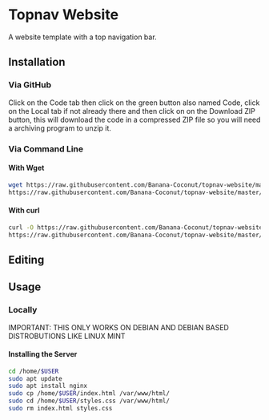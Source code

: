 # Topnav Website

A website template with a top navigation bar.

## Installation

### Via GitHub

Click on the Code tab then click on the green button also named Code,
click on the Local tab if not already there and then click on on the
Download ZIP button, this will download the code in a compressed ZIP
file so you will need a archiving program to unzip it.

### Via Command Line

#### With Wget

```bash
wget https://raw.githubusercontent.com/Banana-Coconut/topnav-website/master/index.html 
https://raw.githubusercontent.com/Banana-Coconut/topnav-website/master/styles.css
```
#### With curl

```bash
curl -O https://raw.githubusercontent.com/Banana-Coconut/topnav-website/master/index.html 
https://raw.githubusercontent.com/Banana-Coconut/topnav-website/master/styles.css
```
## Editing

## Usage

### Locally

IMPORTANT: THIS ONLY WORKS ON DEBIAN AND DEBIAN BASED DISTROBUTIONS LIKE LINUX MINT

#### Installing the Server
```bash
cd /home/$USER
sudo apt update
sudo apt install nginx
sudo cp /home/$USER/index.html /var/www/html/
sudo cd /home/$USER/styles.css /var/www/html/
sudo rm index.html styles.css 
```
